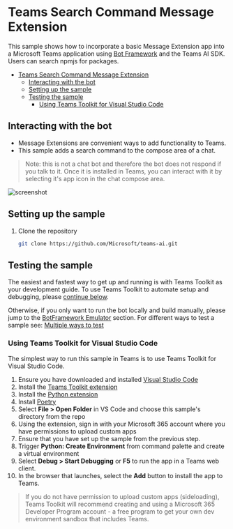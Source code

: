 # Teams Search Command Message Extension

This sample shows how to incorporate a basic Message Extension app into a Microsoft Teams application using [Bot Framework](https://dev.botframework.com) and the Teams AI SDK. Users can search npmjs for packages.

<!-- @import "[TOC]" {cmd="toc" depthFrom=1 depthTo=6 orderedList=false} -->

<!-- code_chunk_output -->

-   [Teams Search Command Message Extension](#teams-search-command-message-extension)
    - [Interacting with the bot](#interacting-with-the-bot)
    - [Setting up the sample](#setting-up-the-sample)
    - [Testing the sample](#testing-the-sample)
        - [Using Teams Toolkit for Visual Studio Code](#using-teams-toolkit-for-visual-studio-code)

<!-- /code_chunk_output -->

## Interacting with the bot

-   Message Extensions are convenient ways to add functionality to Teams.
-   This sample adds a search command to the compose area of a chat.

> Note: this is not a chat bot and therefore the bot does not respond if you talk to it. Once it is installed in Teams, you can interact with it by selecting it's app icon in the chat compose area.

![screenshot](./assets/screenshot.PNG)

## Setting up the sample

1. Clone the repository

    ```bash
    git clone https://github.com/Microsoft/teams-ai.git
    ```

## Testing the sample

The easiest and fastest way to get up and running is with Teams Toolkit as your development guide. To use Teams Toolkit to automate setup and debugging, please [continue below](#using-teams-toolkit-for-visual-studio-code).

Otherwise, if you only want to run the bot locally and build manually, please jump to the [BotFramework Emulator](../README.md#testing-in-botframework-emulator) section.
For different ways to test a sample see: [Multiple ways to test](../README.md#multiple-ways-to-test)

### Using Teams Toolkit for Visual Studio Code 

The simplest way to run this sample in Teams is to use Teams Toolkit for Visual Studio Code.

1. Ensure you have downloaded and installed [Visual Studio Code](https://code.visualstudio.com/docs/setup/setup-overview)
2. Install the [Teams Toolkit extension](https://marketplace.visualstudio.com/items?itemName=TeamsDevApp.ms-teams-vscode-extension)
3. Install the [Python extension](https://marketplace.visualstudio.com/items?itemName=ms-python.python)
4. Install [Poetry](https://python-poetry.org/docs/#installation)
5. Select **File > Open Folder** in VS Code and choose this sample's directory from the repo
6. Using the extension, sign in with your Microsoft 365 account where you have permissions to upload custom apps
7. Ensure that you have set up the sample from the previous step.
8. Trigger **Python: Create Environment** from command palette and create a virtual environment
9. Select **Debug > Start Debugging** or **F5** to run the app in a Teams web client.
10. In the browser that launches, select the **Add** button to install the app to Teams.

> If you do not have permission to upload custom apps (sideloading), Teams Toolkit will recommend creating and using a Microsoft 365 Developer Program account - a free program to get your own dev environment sandbox that includes Teams.